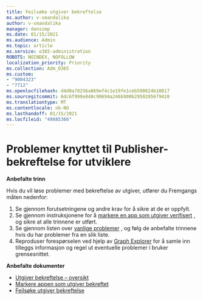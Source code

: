 ```yaml
---
title: Feilsøke utgiver bekreftelse
ms.author: v-smandalika
author: v-smandalika
manager: dansimp
ms.date: 01/15/2021
ms.audience: Admin
ms.topic: article
ms.service: o365-administration
ROBOTS: NOINDEX, NOFOLLOW
localization_priority: Priority
ms.collection: Adm_O365
ms.custom:
- "9004323"
- "7712"
ms.openlocfilehash: d4d0a78256a869ef4c1e19fe1ceb590824b10817
ms.sourcegitcommit: 6dc6f999e840c90694a246b90062950205679420
ms.translationtype: MT
ms.contentlocale: nb-NO
ms.lasthandoff: 01/15/2021
ms.locfileid: "49885366"
---
```

# <a name="issues-related-to-publisher-verification-for-developers"></a>Problemer knyttet til Publisher-bekreftelse for utviklere

**Anbefalte trinn** 

Hvis du vil løse problemer med bekreftelse av utgiver, utfører du Fremgangs måten nedenfor:

1. Se gjennom forutsetningene og andre krav for å sikre at de er oppfylt.
2. Se gjennom instruksjonene for å [markere en app som utgiver verifisert](https://docs.microsoft.com/azure/active-directory/develop/mark-app-as-publisher-verified) , og sikre at alle trinnene er utført.
3. Se gjennom listen over [vanlige problemer](https://docs.microsoft.com/azure/active-directory/develop/troubleshoot-publisher-verification#common-issues) , og følg de anbefalte trinnene hvis du har problemer fra en slik liste.
4. Reproduser forespørselen ved hjelp av [Graph Explorer](https://docs.microsoft.com/azure/active-directory/develop/troubleshoot-publisher-verification#making-microsoft-graph-api-calls) for å samle inn tilleggs informasjon og regel ut eventuelle problemer i bruker grensesnittet.

**Anbefalte dokumenter**

- [Utgiver bekreftelse – oversikt](https://docs.microsoft.com/azure/active-directory/develop/publisher-verification-overview) 
- [Markere appen som utgiver bekreftet](https://docs.microsoft.com/azure/active-directory/develop/mark-app-as-publisher-verified) 
- [Feilsøke utgiver bekreftelse](https://docs.microsoft.com/azure/active-directory/develop/troubleshoot-publisher-verification)

